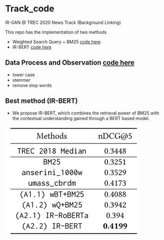 # Track_code
IR-GAN @ TREC 2020 News Track (Background Linking)

This repo has the implementation of two methods
* Weighted Search Query + BM25 [code here](./src/IR-GAN/wBT+BM25.py)
* IR-BERT [code here](./src/IR-GAN/IR-GAN.py)

## Data Process and Observation [code here](./src/Preprocess.py)

* lower case
* stemmer
* remove stop words

## Best method (IR-BERT)

* We propose IR-BERT, which combines the retrieval
power of BM25 with the contextual understanding gained through a BERT based model.

![Image of Yaktocat](https://github.com/Anup-Deshmukh/TREC_background_linking/blob/master/res1.png)


